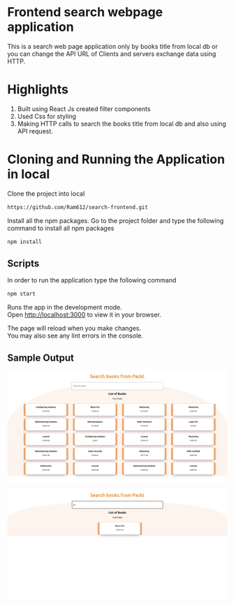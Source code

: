 # Frontend search webpage application

This is a search web page application only by books title from local db or you can change the API URL of Clients and servers exchange data using HTTP.

# Highlights

1. Built using React Js created filter components
2. Used Css for styling
3. Making HTTP calls to search the books title from local db and also using API request.

# Cloning and Running the Application in local

Clone the project into local

```bash
https://github.com/Ram612/search-frontend.git
```
Install all the npm packages. Go to the project folder and type the following command to install all npm packages

```bash
npm install
```

## Scripts
In order to run the application type the following command

```bash
npm start
```

Runs the app in the development mode.\
Open [http://localhost:3000](http://localhost:3000) to view it in your browser.

The page will reload when you make changes.\
You may also see any lint errors in the console.

## Sample Output

![Video transcription/translation app](https://github.com/Ram612/search-frontend/blob/dd5b9ee0b44581594803775ebd83c921343cb13b/public/images/search-frontend.png)

![Video transcription/translation app](https://github.com/Ram612/search-frontend/blob/dd5b9ee0b44581594803775ebd83c921343cb13b/public/images/searching-frontend.png)
